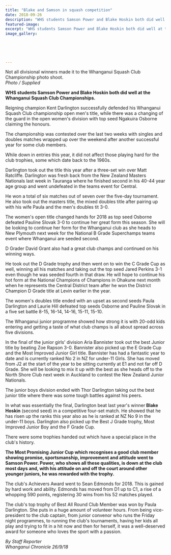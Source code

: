 ```yaml
---
title: "Blake and Samson in squash competition"
date: 2018-09-26
description: "WHS students Samson Power and Blake Hoskin both did well at the Whanganui Squash Club Champs..."
featured-image: 
excerpt: "WHS students Samson Power and Blake Hoskin both did well at the Whanganui Squash Club Champs."
image_gallery:
	
	
	
	
	
---
```


<p class="element element-paragraph">Not all divisional winners made it to the Whanganui Squash Club Championship photo shoot.<br /><em>Photo / Supplied</em></p>
<p class="element element-paragraph"><strong>WHS students <strong>Samson Power and&nbsp;</strong>Blake Hoskin both did well at the Whanganui Squash Club Championships.</strong></p>
<p class="element element-paragraph">Reigning champion Kent Darlington successfully defended his Whanganui Squash Club championship open men's title, while there was a changing of the guard in the open women's division with top seed Ngakuira Osborne claiming the honours.</p>
<p class="element element-paragraph">The championship was contested over the last two weeks with singles and doubles matches wrapped up over the weekend after another successful year for some club members.</p>
<p class="element element-paragraph">While down in entries this year, it did not affect those playing hard for the club trophies, some which date back to the 1960s.</p>
<p class="element element-paragraph">Darlington took out the title this year after a three-set win over Matt Ratcliffe. Darlington was fresh back from the New Zealand Masters Nationals last week in Tauranga where he finished second in his 40-44 year age group and went undefeated in the teams event for Central.</p>
<p class="element element-paragraph">He won a total of six matches out of seven over the five-day tournament. He also took out the masters title, the mixed doubles title after pairing up with his wife Paula and the men's doubles tit 3-0.</p>
<p class="element element-paragraph">The women's open title changed hands for 2018 as top seed Osborne defeated Pauline Slovak 3-0 to continue her great form this season. She will be looking to continue her form for the Whanganui club as she heads to New Plymouth next week for the National B Grade Superchamps teams event where Whanganui are seeded second.</p>
<p class="element element-paragraph">D Grader David Grant also had a great club champs and continued on his winning ways.</p>
<p class="element element-paragraph">He took out the D Grade trophy and then went on to win the C Grade Cup as well, winning all his matches and taking out the top seed Jared Perkins 3-1 even though he was seeded fourth in that draw. He will hope to continue his hot form at the National Champions of Champions in Ohakune next month when he represents the Central District team after he won the District Champion D Grade title at Levin earlier in the year.</p>
<p class="element element-paragraph">The women's doubles title ended with an upset as second seeds Paula Darlington and Laurie Hill defeated top seeds Osborne and Pauline Slovak in a five set battle 8-15, 16-14, 14-16, 15-11, 15-10.</p>
<p class="element element-paragraph">The Whanganui junior programme showed how strong it is with 20-odd kids entering and getting a taste of what club champs is all about spread across five divisions.</p>
<p class="element element-paragraph">In the final of the junior girls' division Aria Bannister took out the best Junior title by beating Zoe Rapson 3-0. Bannister also picked up the E Grade Cup and the Most Improved Junior Girl title. Bannister has had a fantastic year to date and is currently ranked No 2 in NZ for under-11 Girls. She has moved from J2 at the start of the year to be sitting currently at E1 and not far off D Grade. She will be looking to mix it up with the best as she heads off to the North Shore Club next week in Auckland to contest the New Zealand Junior Nationals.</p>
<p class="element element-paragraph">The junior boys division ended with Thor Darlington taking out the best junior title where there was some tough battles against his peers.</p>
<p class="element element-paragraph">In what was essentially the final, Darlington beat last year's winner<strong> Blake Hoskin</strong> (second seed) in a competitive four-set match. He showed that he has risen up the ranks this year also as he is ranked at NZ No 9 in the under-11 boys. Darlington also picked up the Best J Grade trophy, Most Improved Junior Boy and the F Grade Cup.</p>
<p class="element element-paragraph">There were some trophies handed out which have a special place in the club's history.</p>
<p class="element element-paragraph"><strong>The Most Promising Junior Cup which recognises a good club member showing promise, sportsmanship, improvement and attitude went to Samson Power. Power, who shows all these qualities, is down at the club most days and, with his attitude on and off the court around other younger juniors, he was rewarded with the trophy.</strong></p>
<p class="element element-paragraph">The club's Achievers Award went to Sean Edmonds for 2018. This is gained by hard work and ability. Edmonds has moved from D1 up to C1, a rise of a whopping 590 points, registering 30 wins from his 52 matches played.</p>
<p class="element element-paragraph"><span>The club's top trophy of Best All Round Club Member was won by Paula Darlington. She puts in a huge amount of volunteer hours. From being vice-president to the club captain, from junior convenor who runs the Friday night programmes, to running the club's tournaments, having her kids all play and trying to fit in a hit now and then for herself, it was a well-deserved award for someone who loves the sport with a passion.</span></p>
<p class="element element-paragraph"><em>By Staff Reporter</em><br /><em>Whanganui Chronicle 26/9/18</em></p>

